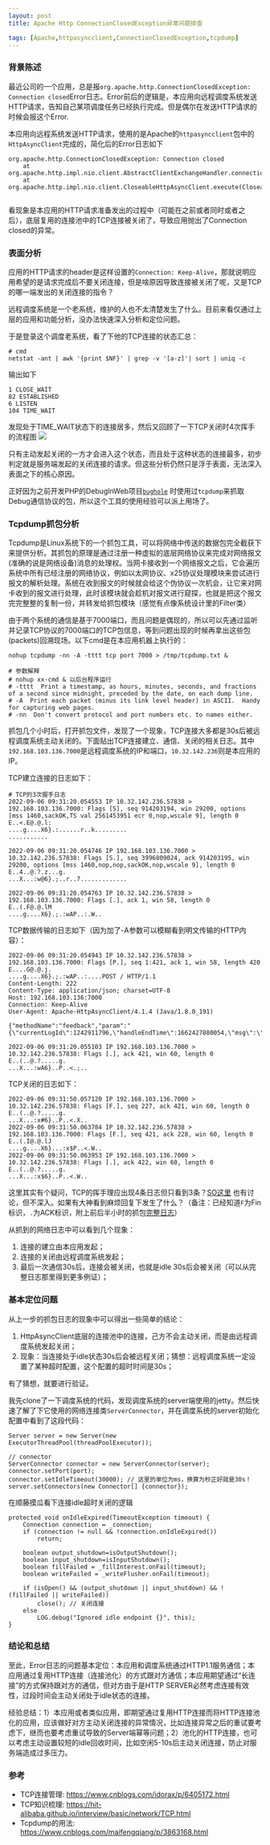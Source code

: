 ```yaml
---
layout: post
title: Apache Http ConnectionClosedException异常问题排查

tags: [Apache,httpasyncclient,ConnectionClosedException,tcpdump]
---
```


### 背景陈述
最近公司的一个应用，总是报`org.apache.http.ConnectionClosedException: Connection closed`Error日志。Error前后的逻辑是，本应用向远程调度系统发送HTTP请求，告知自己某项调度任务已经执行完成。但是偶尔在发送HTTP请求的时候会报这个Error.

本应用向远程系统发送HTTP请求，使用的是Apache的`httpasyncclient`包中的`HttpAsyncClient`完成的，简化后的Error日志如下
```
org.apache.http.ConnectionClosedException: Connection closed
    at org.apache.http.impl.nio.client.AbstractClientExchangeHandler.connectionAllocated(AbstractClientExchangeHandler.java:332)
    at org.apache.http.impl.nio.client.CloseableHttpAsyncClient.execute(CloseableHttpAsyncClient.java:92)
    
```

看现象是本应用的HTTP请求准备发出的过程中（可能在之前或者同时或者之后），底层复用的连接池中的TCP连接被关闭了，导致应用抛出了Connection closed的异常。


### 表面分析
应用的HTTP请求的header是这样设置的`Connection: Keep-Alive`，那就说明应用希望的是请求完成后不要关闭连接，但是啥原因导致连接被关闭了呢，又是TCP的哪一端发出的关闭连接的指令？

远程调度系统是一个老系统，维护的人也不太清楚发生了什么。目前来看仅通过上层的应用和功能分析，没办法快速深入分析和定位问题。

于是登录这个调度老系统，看了下他的TCP连接的状态汇总：
```
# cmd
netstat -ant | awk '{print $NF}' | grep -v '[a-z]'| sort | uniq -c
```

输出如下
```
1 CLOSE_WAIT
82 ESTABLISHED
6 LISTEN
104 TIME_WAIT
```

发现处于TIME_WAIT状态下的连接居多，然后又回顾了一下TCP关闭时4次挥手的流程图
![](/images/2022-09/tcp-connection-closed-four-way.png)

只有主动发起关闭的一方才会进入这个状态，而且处于这种状态的连接最多，初步判定就是服务端发起的关闭连接的请求。但这些分析仍然只是浮于表面，无法深入表面之下的核心原因。


正好因为之前开发PHP的DebugInWeb项目[`bughole`](https://github.com/HelloLyfing/bughole/wiki/How-to-debug-any-php-script-via-bughole-remotely) 时使用过`tcpdump`来抓取Debug通信协议的包，所以这个工具的使用经验可以派上用场了。

### Tcpdump抓包分析
Tcpdump是Linux系统下的一个抓包工具，可以将网络中传送的数据包完全截获下来提供分析。其抓包的原理是通过注册一种虚拟的底层网络协议来完成对网络报文(准确的说是网络设备)消息的处理权。当网卡接收到一个网络报文之后，它会遍历系统中所有已经注册的网络协议，例如以太网协议、x25协议处理模块来尝试进行报文的解析处理。系统在收到报文的时候就会给这个伪协议一次机会，让它来对网卡收到的报文进行处理，此时该模块就会趁机对报文进行窥探，也就是把这个报文完完整整的复制一份，并转发给抓包模块（感觉有点像系统设计里的Filter类）

由于两个系统的通信是基于7000端口，而且问题是偶现的，所以可以先通过监听并记录TCP协议的7000端口的TCP包信息，等到问题出现的时候再拿出这些包(packets)回溯现场。以下cmd是在本应用机器上执行的：
```
nohup tcpdump -nn -A -tttt tcp port 7000 > /tmp/tcpdump.txt &

# 参数解释
# nohup xx-cmd & 以后台程序运行
# -tttt  Print a timestamp, as hours, minutes, seconds, and fractions of a second since midnight, preceded by the date, on each dump line.
# -A  Print each packet (minus its link level header) in ASCII.  Handy for capturing web pages.
# -nn  Don't convert protocol and port numbers etc. to names either.
```

抓包几个小时后，打开抓包文件，发现了一个现象，TCP连接大多都是30s后被远程调度系统主动关闭的。下面贴出TCP连接建立、通信、关闭的相关日志。其中`192.168.103.136.7000`是远程调度系统的IP和端口，`10.32.142.236`则是本应用的IP。

TCP建立连接的日志如下：
```
# TCP的3次握手日志
2022-09-06 09:31:20.054553 IP 10.32.142.236.57838 > 192.168.103.136.7000: Flags [S], seq 914203194, win 29200, options [mss 1460,sackOK,TS val 2561453951 ecr 0,nop,wscale 9], length 0
E..<.E@.@.l:
....g....X6}.:......r..k.........
...........

2022-09-06 09:31:20.054746 IP 192.168.103.136.7000 > 10.32.142.236.57838: Flags [S.], seq 3996809024, ack 914203195, win 29200, options [mss 1460,nop,nop,sackOK,nop,wscale 9], length 0
E..4..@.?.z...g.
...X...:w@6}.;..r..7.............

2022-09-06 09:31:20.054763 IP 10.32.142.236.57838 > 192.168.103.136.7000: Flags [.], ack 1, win 58, length 0
E..(.F@.@.lM
....g....X6}.;.:wAP..:.W..

```

TCP数据传输的日志如下（因为加了-A参数可以模糊看到明文传输的HTTP内容）：
```
2022-09-06 09:31:20.054943 IP 10.32.142.236.57838 > 192.168.103.136.7000: Flags [P.], seq 1:421, ack 1, win 58, length 420
E....G@.@.j.
....g....X6}.;.:wAP..:....POST / HTTP/1.1
Content-Length: 222
Content-Type: application/json; charset=UTF-8
Host: 192.168.103.136:7000
Connection: Keep-Alive
User-Agent: Apache-HttpAsyncClient/4.1.4 (Java/1.8.0_191)

{"methodName":"feedback","param":"{\"currentLogId\":1242911796,\"handleEndTime\":1662427880054,\"msg\":\"ok\",\"retry\":false,\"status\":\"SUCCESS\"}","parameterType":"com.ggj.platform.task.dc.core.job.model.JobRunResult"}

2022-09-06 09:31:20.055103 IP 192.168.103.136.7000 > 10.32.142.236.57838: Flags [.], ack 421, win 60, length 0
E..(..@.?.....g.
...X...:wA6}..P..<.;..

```

TCP关闭的日志如下：
```
2022-09-06 09:31:50.057120 IP 192.168.103.136.7000 > 10.32.142.236.57838: Flags [F.], seq 227, ack 421, win 60, length 0
E..(..@.?.....g.
...X...:x#6}..P..<.X..
2022-09-06 09:31:50.063784 IP 10.32.142.236.57838 > 192.168.103.136.7000: Flags [F.], seq 421, ack 228, win 60, length 0
E..(.I@.@.lJ
....g....X6}...:x$P..<.W..
2022-09-06 09:31:50.063953 IP 192.168.103.136.7000 > 10.32.142.236.57838: Flags [.], ack 422, win 60, length 0
E..(..@.?.....g.
...X...:x$6}..P..<.W..

```
这里其实有个疑问，TCP的挥手理应出现4条日志但只看到3条？[SO这里](https://stackoverflow.com/questions/51226711/tcp-4-way-close) 也有讨论，但不深入。如果有大神看到麻烦回复下发生了什么？（备注：已经知道`F`为Fin标识，`.`为ACK标识，附上前后半小时的抓包[完整日志](/static/other/2022-09/tcp-connection-packets-log.txt)）


从抓到的网络日志中可以看到几个现象：
1. 连接的建立由本应用发起；
2. 连接的关闭由远程调度系统发起；
3. 最后一次通信30s后，连接会被关闭，也就是idle 30s后会被关闭（可以从完整日志那里得到更多例证）；

### 基本定位问题
从上一步的抓包日志的现象中可以得出一些简单的结论：
1. HttpAsyncClient底层的连接池中的连接，己方不会主动关闭，而是由远程调度系统发起关闭；
2. 现象：当连接处于idle状态30s后会被远程关闭；猜想：远程调度系统一定设置了某种超时配置，这个配置的超时时间是30s；

有了猜想，就要进行验证。

我先clone了一下调度系统的代码，发现调度系统的server端使用的jetty。然后快速了解了下它使用的网络连接类`ServerConnector`，并在调度系统的server初始化配置中看到了这段代码：
```
Server server = new Server(new ExecutorThreadPool(threadPoolExecutor));

// connector
ServerConnector connector = new ServerConnector(server);
connector.setPort(port);
connector.setIdleTimeout(30000); // 这里的单位为ms，换算为秒正好就是30s！
server.setConnectors(new Connector[] {connector});
```

在顺藤摸瓜看下连接idle超时关闭的逻辑
```
protected void onIdleExpired(TimeoutException timeout) {
    Connection connection = _connection;
    if (connection != null && !connection.onIdleExpired())
        return;

    boolean output_shutdown=isOutputShutdown();
    boolean input_shutdown=isInputShutdown();
    boolean fillFailed = _fillInterest.onFail(timeout);
    boolean writeFailed = _writeFlusher.onFail(timeout);

    if (isOpen() && (output_shutdown || input_shutdown) && !(fillFailed || writeFailed))
        close(); // 关闭连接
    else
        LOG.debug("Ignored idle endpoint {}", this);
}

```

### 结论和总结

至此，Error日志的问题基本定位：本应用和调度系统通过HTTP1.1服务通信；本应用通过复用HTTP连接（连接池化）的方式跟对方通信；本应用期望通过“长连接”的方式保持跟对方的通信，但对方由于是HTTP SERVER必然考虑连接有效性，过段时间会主动关闭处于idle状态的连接。

经验总结：1）本应用或者类似应用，即期望通过复用HTTP连接而将HTTP连接池化的应用，应该做好对方主动关闭连接的异常情况，比如连接异常之后的重试要考虑下，继而也要考虑重试导致的Server端幂等问题；2）池化的HTTP连接，也可以考虑主动设置较短的idle回收时间，比如空闲5-10s后主动关闭连接，防止对服务端造成过多压力。


### 参考
 - TCP连接管理: https://www.cnblogs.com/idorax/p/6405172.html
 - TCP知识梳理: https://hit-alibaba.github.io/interview/basic/network/TCP.html
 - Tcpdump的用法: https://www.cnblogs.com/maifengqiang/p/3863168.html

